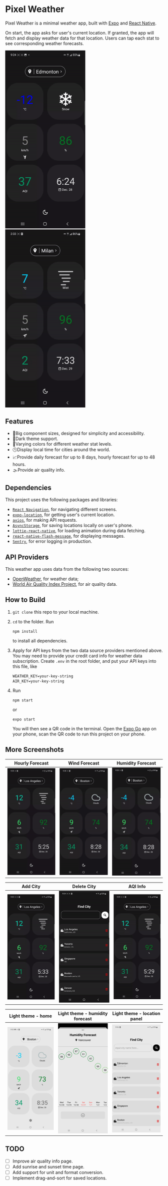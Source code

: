 # Pixel Weather

Pixel Weather is a minimal weather app, built with [Expo](https://docs.expo.dev/) and [React Native](https://reactnative.dev/).

On start, the app asks for user's current location. If granted, the app will fetch and display weather data for that location. Users can tap each stat to see corresponding weather forecasts.

<p align="left">
  <img alt="App Demo Go to Forecast Page" src="readme-images/forecast.gif" style="zoom:80%;">
&nbsp; &nbsp; &nbsp; &nbsp;
  <img alt="App Demo Switch Cities" src="readme-images/switch.gif" style="zoom:80%;">
</p>

## Features

- 📱Big component sizes, designed for simplicity and accessibility.
- 🌙Dark theme support.
- 🍭Varying colors for different weather stat levels.
- 🕓Display local time for cities around the world.
- 📈Provide daily forecast for up to 8 days, hourly forecast for up to 48 hours.
- 🌫Provide air quality info.

## Dependencies

This project uses the following packages and libraries:

- [`React Navigation`](https://reactnavigation.org/), for navigating different screens.
- [`expo-location`](https://docs.expo.dev/versions/latest/sdk/location/), for getting user's current location.
- [`axios`](https://axios-http.com/), for making API requests.
- [`AsyncStorage`](https://react-native-async-storage.github.io/async-storage/docs/usage/), for saving locations locally on user's phone.
- [`lottie-react-native`](https://github.com/lottie-react-native/lottie-react-native), for loading animation during data fetching.
- [`react-native-flash-message`](https://github.com/lucasferreira/react-native-flash-message), for displaying messages.
- [`Sentry`](https://sentry.io/), for error logging in production.

## API Providers

This weather app uses data from the following two sources:

- [OpenWeather](https://openweathermap.org/), for weather data;
- [World Air Quality Index Project](https://aqicn.org/), for air quality data.


## How to Build

1. `git clone` this repo to your local machine.

2. `cd` to the folder. Run

    ```shell
    npm install
    ```
    to install all dependencies.

3. Apply for API keys from the two data source providers mentioned above. You may need to provide your credit card info for weather data subscription. Create `.env` in the root folder, and put your API keys into this file, like

    ```
    WEATHER_KEY=your-key-string
    AIR_KEY=your-key-string
    ```

4. Run

    ```shell
    npm start
    ```

    or

    ```shell
    expo start
    ```

    You will then see a QR code in the terminal. Open the [Expo Go](https://expo.dev/client) app on your phone, scan the QR code to run this project on your phone. 


## More Screenshots

| Hourly Forecast | Wind Forecast | Humidity Forecast |
| ------------- | ------------- | ------------- |
| ![](readme-images/forecast-hourly.gif)  | ![](readme-images/wind.gif)  | ![](readme-images/humidity.gif) |

| Add City | Delete City | AQI Info |
| ------------- | ------------- | ------------- |
| ![](readme-images/addcity.gif)  | ![](readme-images/delete.gif)  | ![](readme-images/air.gif) |

| Light theme - home | Light theme - humidity forecast | Light theme - location panel |
| ------------- | ------------- | ------------- |
| ![](readme-images/light1.png)  | ![](readme-images/light2.png)  | ![](readme-images/light3.png) |


## TODO

- [ ] Improve air quality info page.
- [ ] Add sunrise and sunset time page.
- [ ] Add support for unit and format conversion.
- [ ] Implement drag-and-sort for saved locations.